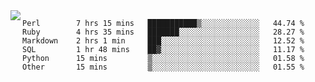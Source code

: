 

<a href="https://github.com/anuraghazra/github-readme-stats">
  <img align="left" src="https://github-readme-stats.vercel.app/api?username=kfly8&count_private=true&show_icons=true&theme=calm" />
</a>


<!--START_SECTION:waka-->

```text
Perl        7 hrs 15 mins   ███████████▒░░░░░░░░░░░░░   44.74 %
Ruby        4 hrs 35 mins   ███████░░░░░░░░░░░░░░░░░░   28.27 %
Markdown    2 hrs 1 min     ███░░░░░░░░░░░░░░░░░░░░░░   12.52 %
SQL         1 hr 48 mins    ██▓░░░░░░░░░░░░░░░░░░░░░░   11.17 %
Python      15 mins         ▒░░░░░░░░░░░░░░░░░░░░░░░░   01.58 %
Other       15 mins         ▒░░░░░░░░░░░░░░░░░░░░░░░░   01.55 %
```

<!--END_SECTION:waka-->
